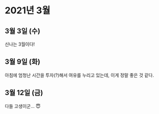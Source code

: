 # 2021년 3월

## 3월 3일 (수)

신나는 3월이다!

## 3월 9일 (화)

아침에 엄청난 시간을 투자(?)해서 여유를 누리고 있는데, 이게 정말 좋은 것 같다.

## 3월 12일 (금)

다들 고생이군... 😇
